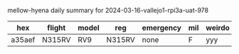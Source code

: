 mellow-hyena daily summary for 2024-03-16-vallejo1-rpi3a-uat-978

|hex|flight|model|reg|emergency|mil|weirdo|
|--|--|--|--|--|--|--|
|a35aef|N315RV|RV9|N315RV|none|F|yyy|
